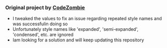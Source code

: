 ### Original project by [CodeZombie](https://github.com/CodeZombie/TypeRip)
* I tweaked the values to fix an issue regarding repeated style names and was successfulin doing so
* Unfortunately style names like 'expanded', 'semi-expanded', 'condensed', etc. are ignored
* Iam looking for a solution and will keep updating this repository
